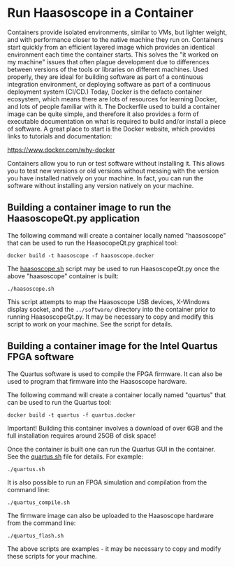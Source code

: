 # Run Haasoscope in a Container

Containers provide isolated environments, similar to VMs, but lighter weight, and with performance closer to the native machine they run on.  Containers start quickly from an efficient layered image which provides an identical environment each time the container starts.  This solves the "it worked on my machine" issues that often plague development due to differences between versions of the tools or libraries on different machines.  Used properly, they are ideal for building software as part of a continuous integration environment, or deploying software as part of a continuous deployment system (CI/CD.)  Today, Docker is the defacto container ecosystem, which means there are lots of resources for learning Docker, and lots of people familiar with it.  The Dockerfile used to build a container image can be quite simple, and therefore it also provides a form of executable documentation on what is required to build and/or install a piece of software.  A great place to start is the Docker website, which provides links to tutorials and documentation:

https://www.docker.com/why-docker

Containers allow you to run or test software without installing it.  This allows you to test new versions or old versions without messing with the version you have installed natively on your machine.  In fact, you can run the software without installing any version natively on your machine.

## Building a container image to run the HaasoscopeQt.py application

The following command will create a container locally named
"haasoscope" that can be used to run the HaasocopeQt.py graphical
tool:
```
docker build -t haasoscope -f haasoscope.docker
```

The [haasoscope.sh](./haasoscope.sh) script may be used to run
HaasoscopeQt.py once the above "haasoscope" container is built:
```
./haasoscope.sh
```
This script attempts to map the Haasoscope USB devices, X-Windows
display socket, and the `../software/` directory into the container
prior to running HaasoscopeQt.py.  It may be necessary to copy and
modify this script to work on your machine.  See the script for
details.

## Building a container image for the Intel Quartus FPGA software

The Quartus software is used to compile the FPGA firmware.  It can
also be used to program that firmware into the Haasoscope hardware.

The following command will create a container locally named
"quartus" that can be used to run the Quartus tool:
```
docker build -t quartus -f quartus.docker
```

Important! Building this container involves a download of over 6GB and
the full installation requires around 25GB of disk space!

Once the container is built one can run the Quartus GUI in the
container. See the [quartus.sh](./quartus.sh) file for details.  For
example:
```
./quartus.sh
```

It is also possible to run an FPGA simulation and compilation from the
command line:
```
./quartus_compile.sh
```

The firmware image can also be uploaded to the Haasoscope hardware
from the command line:
```
./quartus_flash.sh
```

The above scripts are examples - it may be necessary to copy and
modify these scripts for your machine.
